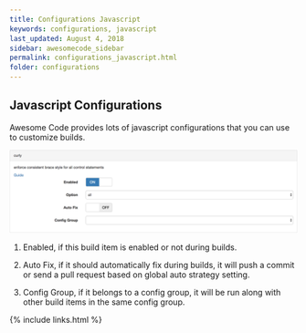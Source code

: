 ```yaml
---
title: Configurations Javascript
keywords: configurations, javascript
last_updated: August 4, 2018
sidebar: awesomecode_sidebar
permalink: configurations_javascript.html
folder: configurations
---
```


## Javascript Configurations

Awesome Code provides lots of javascript configurations that you can use to customize builds.

![configurations javascript 1](/images/configurations_javascript_1.png)

1. Enabled, if this build item is enabled or not during builds.

2. Auto Fix, if it should automatically fix during builds, it will push
   a commit or send a pull request based on global auto strategy
   setting.

3. Config Group, if it belongs to a config group, it will be run along
   with other build items in the same config group.

{% include links.html %}
